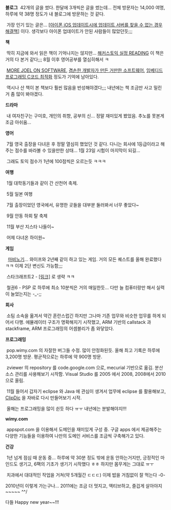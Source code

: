 **블로그**
 42개의 글을 썼다. 한달에 3개씩은 글을 썼는데... 전체 방문자는 14,000 여명, 하루에 약 38명 정도가 내 블로그에 방문하는 것 같다.

 가장 인기 있는 글은... \[[아이폰 iOS 업데이트시에 업데이트 서버를 찾을 수 없는 경우 해결책](http://blog.wimy.com/322 "[http://blog.wimy.com/322]로 이동합니다.")\] 이다. 생각보다 아이폰 업데이트가 안된 사람들이 많았던듯;;;

**책**

 딱히 지금에 와서 읽은 책이 기억나지는 않지만... [해커스토익 실정 READING](http://books.google.com/books?id=iiJBMQAACAAJ "[http://books.google.com/books?id=iiJBMQAACAAJ]로 이동합니다.") 이 책은 거의 다 본거 같다;;; 8월 이후 영어공부를 열심히해서 ㅋ

 [MORE JOEL ON SOFTWARE](http://books.google.com/books?id=bkFyQgAACAAJ "[http://books.google.com/books?id=bkFyQgAACAAJ]로 이동합니다."), [겸손한 개발자가 만든 거만한 소프트웨어](http://books.google.com/books?id=BdqSPgAACAAJ "[http://books.google.com/books?id=BdqSPgAACAAJ]로 이동합니다."), [임베디드 프로그래밍 C코드 최적화](http://books.google.com/books?id=4THMMwAACAAJ "[http://books.google.com/books?id=4THMMwAACAAJ]로 이동합니다.") 정도가 기억에 남아있다.

 역시나 산 책이 본 책보다 훨씬 많음을 반성해야겠다;;; 내년에는 책 조금만 사고 밀린 거 좀 많이 봐야겠다.

**드라마**

 내 여자친구는 구미호, 개인의 취향, 공부의 신... 정말 재미있게 봤었음. 추노를 못본게 조금 아쉬움...

**영어**

 7월 영국 출장을 다녀온 후 정말 열심히 했었던 것 같다. 다니는 회사에 1등급이라고 해주는 점수를 바라볼 수 있을만한 상태... 1월 23일 시험이 마지막이 되길...

 그래도 토익 점수가 1년에 100점씩은 오르는듯 ㅋㅋㅋ

**여행**

 1월 대학동기들과 같이 간 산천어 축제.

 5월 일본 여행

 7월 출장이었던 영국에서, 유명한 곳들을 대부분 둘러봐서 너무 좋았다~

 9월 안동 하회 탈 축제

 11월 부산 지스타 나들이~

 어제 다녀온 하이원~ 

**게임**

  [마비노기](http://www.mabinogi.com/ "[http://www.mabinogi.com/]로 이동합니다.")... 와이프와 2년째 같이 하고 있는 게임. 거의 모든 퀘스트를 올해 완료했다 ㅋㅋ 이제 2단 변신도 가능함;;; 

 스타크래프트2 - [\[링크\]](http://blog.wimy.com/328 "[http://blog.wimy.com/328]로 이동합니다.") 로 생략 ㅋㅋ

 철권6 - PSP 로 하루에 최소 10분씩은 거의 매일한듯... 다만 늘 컴퓨터랑만 해서 실력이 늘었는지는 -\_-;;

**회사**

 소팀 소속을 옮겨서 약간 혼란스럽긴 하지만 그나마 기존 업무와 비슷한 업무를 하게 되어서 다행. 에뮬레이터 구조가 명확해지기 시작했고, ARM 기반의 callstack 과 stackframe, ARM 프로그래밍의 어셈블리가 좀 와닿았다.

**프로그래밍**

 pop.wimy.com 의 자잘한 버그들 수정. 많이 안정화된듯. 올해 최고 기록은 하루에 3,200명 방문. 평균적으로는 하루에 약 900명 방문.

 zviewer 의 repository 를 code.google.com 으로, mecurial 기반으로 옮김. 분산 소스 관리를 사용해보기 시작함. Visual Studio 를 2005 에서 2008, 2008에서 2010 으로 올림.

 11월 들어서 갑자기 eclipse 와 Java 에 관심이 생겨서 업무에 eclipse 를 활용해보고, [ClipDic](http://code.google.com/p/clipdic/ "[http://code.google.com/p/clipdic/]로 이동합니다.") 을 자바로 다시 만들어보기 시작.

 올해는 프로그래밍을 많이 쉰듯 하다 ㅠㅜ 내년에는 분발해야지!!!

**wimy.com**

 appspot.com 을 이용해서 도메인을 재미있게 구성 중. 구글 apps 에서 제공해주는 다양한 기능들을 이용하여 나만의 도메인 서비스를 조금씩 구축해가고 있다.

**건강**

 1년 넘게 점심 때 운동 중... 하루에 약 30분 정도 밖에 운동 안하는거지만, 긍정적인 마인드도 생기고, 6팩의 기초가 생기기 시작했다 ㅎㅎ 하지만 몸무게는 그대로 ㅠㅜ

 치과에서 대대적인 작업을 거쳐(약 5개월간 ㄷㄷㄷ) 이제 밥을 거침없이 잘 먹는다 -0-

2010년이 이렇게 가는구나... 2011에는 조금 더 멋지고, 액티브하고, 즐겁게 살아야지~~~~~ ^^/

다들 Happy new year~~!!!


